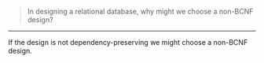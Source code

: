 > In designing a relational database, why might we choose a non-BCNF design? 

--------------------------------

If the design is not dependency-preserving we might choose a non-BCNF design. 